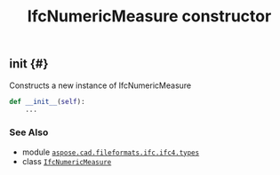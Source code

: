 ﻿---
title: IfcNumericMeasure constructor
second_title: Aspose.CAD for Python via .NET API References
description: 
type: docs
weight: 10
url: /python-net/aspose.cad.fileformats.ifc.ifc4.types/ifcnumericmeasure/__init__/
is_root: false
---

## __init__ {#}

Constructs a new instance of IfcNumericMeasure



```python
def __init__(self):
    ...
```





### See Also
* module [`aspose.cad.fileformats.ifc.ifc4.types`](../../)
* class [`IfcNumericMeasure`](/cad/python-net/aspose.cad.fileformats.ifc.ifc4.types/ifcnumericmeasure)
